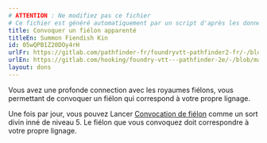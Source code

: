 ```yaml
---
# ATTENTION : Ne modifiez pas ce fichier
# Ce fichier est généré automatiquement par un script d'après les données du module Foundry VTT officiel et de sa traduction
title: Convoquer un fiélon apparenté
titleEn: Summon Fiendish Kin
id: 05wQPB1Z20DOy4rH
urlFr: https://gitlab.com/pathfinder-fr/foundryvtt-pathfinder2-fr/-/blob/master/data/feats/05wQPB1Z20DOy4rH.htm
urlEn: https://gitlab.com/hooking/foundry-vtt---pathfinder-2e/-/blob/master/packs/data/feats.db/summon-fiendish-kin.json
layout: dons
---
```

Vous avez une profonde connection avec les royaumes fiélons, vous permettant de convoquer un fiélon qui correspond à votre propre lignage.

Une fois par jour, vous pouvez Lancer  [Convocation de fiélon](../sorts/convocation-de-fiélon.md) comme un sort divin inné de niveau 5. Le fiélon que vous convoquez doit correspondre à votre propre lignage.
